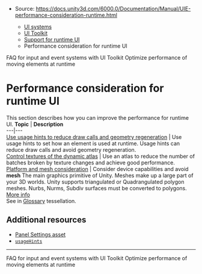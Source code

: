 * Source: https://docs.unity3d.com/6000.0/Documentation/Manual/UIE-performance-consideration-runtime.html

  * [UI systems](https://docs.unity3d.com/6000.0/Documentation/Manual/UIToolkits.html)
  * [UI Toolkit](https://docs.unity3d.com/6000.0/Documentation/Manual/UIElements.html)
  * [Support for runtime UI](https://docs.unity3d.com/6000.0/Documentation/Manual/UIE-support-for-runtime-ui.html)
  * Performance consideration for runtime UI


[](https://docs.unity3d.com/6000.0/Documentation/Manual/UIE-faq-event-and-input-system.html)
FAQ for input and event systems with UI Toolkit
[](https://docs.unity3d.com/6000.0/Documentation/Manual/UIE-use-usage-hints-to-reduce-draw-calls-and-geometry-regeneration.html)
Optimize performance of moving elements at runtime
# Performance consideration for runtime UI
This section describes how you can improve the performance for runtime UI.
**Topic** | **Description**  
---|---  
[Use usage hints to reduce draw calls and geometry regeneration](https://docs.unity3d.com/6000.0/Documentation/Manual/UIE-use-usage-hints-to-reduce-draw-calls-and-geometry-regeneration.html) | Use usage hints to set how an element is used at runtime. Usage hints can reduce draw calls and avoid geometry regeneration.  
[Control textures of the dynamic atlas](https://docs.unity3d.com/6000.0/Documentation/Manual/UIE-control-textures-of-the-dynamic-atlas.html) | Use an atlas to reduce the number of batches broken by texture changes and achieve good performance.  
[Platform and mesh consideration](https://docs.unity3d.com/6000.0/Documentation/Manual/UIE-platform-and-mesh.html) | Consider device capabilities and avoid **mesh** The main graphics primitive of Unity. Meshes make up a large part of your 3D worlds. Unity supports triangulated or Quadrangulated polygon meshes. Nurbs, Nurms, Subdiv surfaces must be converted to polygons. [More info](https://docs.unity3d.com/6000.0/Documentation/Manual/mesh.html)  
See in [Glossary](https://docs.unity3d.com/6000.0/Documentation/Manual/Glossary.html#Mesh) tessellation.  
## Additional resources
  * [Panel Settings asset](https://docs.unity3d.com/6000.0/Documentation/Manual/UIE-Runtime-Panel-Settings.html)
  * [`usageHints`](https://docs.unity3d.com/6000.0/Documentation/ScriptReference/UIElements.VisualElement-usageHints.html)


* * *
[](https://docs.unity3d.com/6000.0/Documentation/Manual/UIE-faq-event-and-input-system.html)
FAQ for input and event systems with UI Toolkit
[](https://docs.unity3d.com/6000.0/Documentation/Manual/UIE-use-usage-hints-to-reduce-draw-calls-and-geometry-regeneration.html)
Optimize performance of moving elements at runtime
